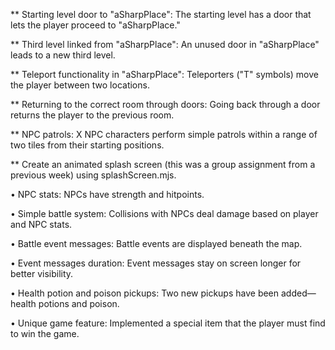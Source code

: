 ** Starting level door to "aSharpPlace": The starting level has a door that lets the player proceed to "aSharpPlace."

** Third level linked from "aSharpPlace": An unused door in "aSharpPlace" leads to a new third level.

** Teleport functionality in "aSharpPlace": Teleporters ("T" symbols) move the player between two locations.

** Returning to the correct room through doors: Going back through a door returns the player to the previous room.

** NPC patrols: X NPC characters perform simple patrols within a range of two tiles from their starting positions.

** Create an animated splash screen (this was a group assignment from a previous week) using splashScreen.mjs.

• NPC stats: NPCs have strength and hitpoints.

• Simple battle system: Collisions with NPCs deal damage based on player and NPC stats.

• Battle event messages: Battle events are displayed beneath the map.

• Event messages duration: Event messages stay on screen longer for better visibility.

• Health potion and poison pickups: Two new pickups have been added—health potions and poison.

• Unique game feature: Implemented a special item that the player must find to win the game.
